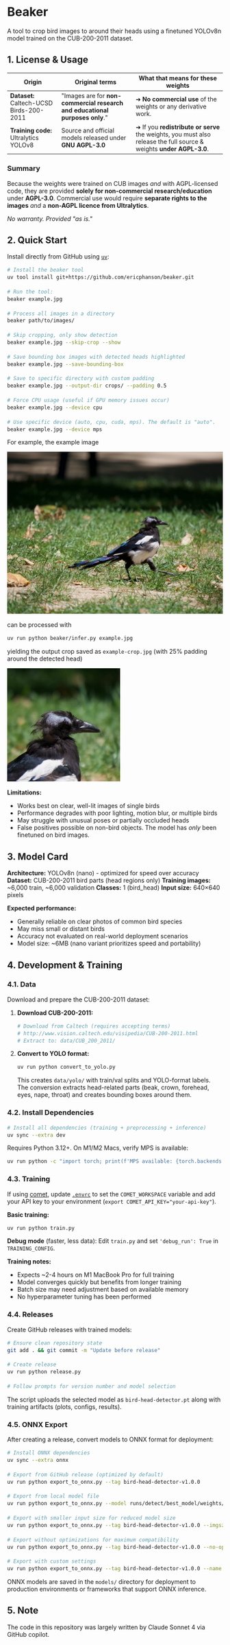 # Beaker

A tool to crop bird images to around their heads using a finetuned YOLOv8n model trained on the CUB-200-2011 dataset.

## 1. License & Usage

| Origin | Original terms | What that means for these weights |
|--------|----------------|-----------------------------------|
| **Dataset:** Caltech-UCSD Birds-200-2011 | "Images are for **non-commercial research and educational purposes only**." | ➜ **No commercial use** of the weights or any derivative work. |
| **Training code:** Ultralytics YOLOv8 | Source and official models released under **GNU AGPL-3.0** | ➜ If you **redistribute or serve** the weights, you must also release the full source & weights **under AGPL-3.0**. |

### Summary
Because the weights were trained on CUB images *and* with AGPL-licensed code, they are provided **solely for non-commercial research/education** under **AGPL-3.0**.
Commercial use would require **separate rights to the images** *and* a **non-AGPL licence from Ultralytics**.

*No warranty. Provided "as is."*

## 2. Quick Start

Install directly from GitHub using [`uv`](https://docs.astral.sh/uv/getting-started/installation/):

```bash
# Install the beaker tool
uv tool install git+https://github.com/ericphanson/beaker.git

# Run the tool:
beaker example.jpg

# Process all images in a directory
beaker path/to/images/

# Skip cropping, only show detection
beaker example.jpg --skip-crop --show

# Save bounding box images with detected heads highlighted
beaker example.jpg --save-bounding-box

# Save to specific directory with custom padding
beaker example.jpg --output-dir crops/ --padding 0.5

# Force CPU usage (useful if GPU memory issues occur)
beaker example.jpg --device cpu

# Use specific device (auto, cpu, cuda, mps). The default is "auto".
beaker example.jpg --device mps
```

For example, the example image

![](./example.jpg)

can be processed with

```sh
uv run python beaker/infer.py example.jpg
```

yielding the output crop saved as `example-crop.jpg` (with 25% padding around the detected head)

![](./example-crop.jpg)

**Limitations:**
- Works best on clear, well-lit images of single birds
- Performance degrades with poor lighting, motion blur, or multiple birds
- May struggle with unusual poses or partially occluded heads
- False positives possible on non-bird objects. The model has _only_ been finetuned on bird images.

## 3. Model Card

**Architecture:** YOLOv8n (nano) - optimized for speed over accuracy
**Dataset:** CUB-200-2011 bird parts (head regions only)
**Training images:** ~6,000 train, ~6,000 validation
**Classes:** 1 (bird_head)
**Input size:** 640×640 pixels

**Expected performance:**
- Generally reliable on clear photos of common bird species
- May miss small or distant birds
- Accuracy not evaluated on real-world deployment scenarios
- Model size: ~6MB (nano variant prioritizes speed and portability)

## 4. Development & Training

### 4.1. Data

Download and prepare the CUB-200-2011 dataset:

1. **Download CUB-200-2011:**
   ```bash
   # Download from Caltech (requires accepting terms)
   # http://www.vision.caltech.edu/visipedia/CUB-200-2011.html
   # Extract to: data/CUB_200_2011/
   ```

2. **Convert to YOLO format:**
   ```bash
   uv run python convert_to_yolo.py
   ```

   This creates `data/yolo/` with train/val splits and YOLO-format labels. The conversion extracts head-related parts (beak, crown, forehead, eyes, nape, throat) and creates bounding boxes around them.

### 4.2. Install Dependencies

```bash
# Install all dependencies (training + preprocessing + inference)
uv sync --extra dev
```

Requires Python 3.12+. On M1/M2 Macs, verify MPS is available:
```bash
uv run python -c "import torch; print(f'MPS available: {torch.backends.mps.is_available()}')"
```

### 4.3. Training

If using [comet](https://www.comet.com/), update [`.envrc`](./envrc) to set the `COMET_WORKSPACE` variable and add your API key to your environment (`export COMET_API_KEY="your-api-key"`).

**Basic training:**
```bash
uv run python train.py
```

**Debug mode** (faster, less data):
Edit `train.py` and set `'debug_run': True` in `TRAINING_CONFIG`.

**Training notes:**
- Expects ~2-4 hours on M1 MacBook Pro for full training
- Model converges quickly but benefits from longer training
- Batch size may need adjustment based on available memory
- No hyperparameter tuning has been performed

### 4.4. Releases

Create GitHub releases with trained models:

```bash
# Ensure clean repository state
git add . && git commit -m "Update before release"

# Create release
uv run python release.py

# Follow prompts for version number and model selection
```

The script uploads the selected model as `bird-head-detector.pt` along with training artifacts (plots, configs, results).

### 4.5. ONNX Export

After creating a release, convert models to ONNX format for deployment:

```bash
# Install ONNX dependencies
uv sync --extra onnx

# Export from GitHub release (optimized by default)
uv run python export_to_onnx.py --tag bird-head-detector-v1.0.0

# Export from local model file
uv run python export_to_onnx.py --model runs/detect/best_model/weights/best.pt

# Export with smaller input size for reduced model size
uv run python export_to_onnx.py --tag bird-head-detector-v1.0.0 --imgsz 320

# Export without optimizations for maximum compatibility
uv run python export_to_onnx.py --tag bird-head-detector-v1.0.0 --no-optimize

# Export with custom settings
uv run python export_to_onnx.py --tag bird-head-detector-v1.0.0 --name my_model --opset 12
```


ONNX models are saved in the `models/` directory for deployment to production environments or frameworks that support ONNX inference.

## 5. Note

The code in this repository was largely written by Claude Sonnet 4 via GitHub copilot.
